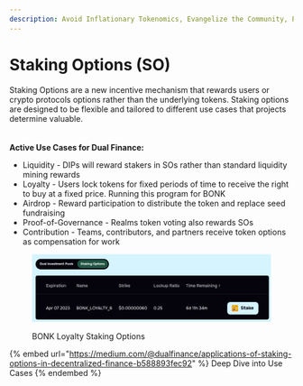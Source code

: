 ```yaml
---
description: Avoid Inflationary Tokenomics, Evangelize the Community, Prevent Price Dumping
---
```


# Staking Options (SO)

Staking Options are a new incentive mechanism that rewards users or crypto protocols options rather than the underlying tokens. Staking options are designed to be flexible and tailored to different use cases that projects determine valuable.\
\
\
**Active Use Cases for Dual Finance:**

* Liquidity - DIPs will reward stakers in SOs rather than standard liquidity mining rewards
* Loyalty - Users lock tokens for fixed periods of time to receive the right to buy at a fixed price. Running this program for BONK
* Airdrop - Reward participation to distribute the token and replace seed fundraising
* Proof-of-Governance - Realms token voting also rewards SOs
* Contribution - Teams, contributors, and partners receive token options as compensation for work

<figure><img src="../../.gitbook/assets/image (12).png" alt=""><figcaption><p>BONK Loyalty Staking Options</p></figcaption></figure>

{% embed url="https://medium.com/@dualfinance/applications-of-staking-options-in-decentralized-finance-b588893fec92" %}
Deep Dive into Use Cases
{% endembed %}
